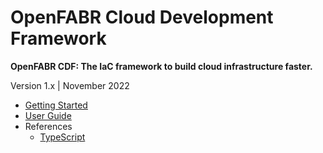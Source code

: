 # OpenFABR Cloud Development Framework

**OpenFABR CDF: The IaC framework to build cloud infrastructure faster.**

Version 1.x | November 2022

- [Getting Started](get-started/quick-start.md)
- [User Guide](user-guide/overview.md)
- References
    - [TypeScript](references/typescript/index.md)
